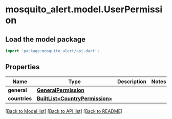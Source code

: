 # mosquito_alert.model.UserPermission

## Load the model package
```dart
import 'package:mosquito_alert/api.dart';
```

## Properties
Name | Type | Description | Notes
------------ | ------------- | ------------- | -------------
**general** | [**GeneralPermission**](GeneralPermission.md) |  | 
**countries** | [**BuiltList&lt;CountryPermission&gt;**](CountryPermission.md) |  | 

[[Back to Model list]](../README.md#documentation-for-models) [[Back to API list]](../README.md#documentation-for-api-endpoints) [[Back to README]](../README.md)


